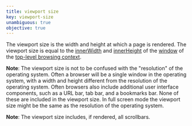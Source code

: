 ```yaml
---
title: viewport size
key: viewport-size
unambiguous: true
objective: true
---
```


The viewport size is the width and height at which a page is rendered. The viewport size is equal to the [innerWidth][] and [innerHeight][] of the [window][] of the [top-level browsing context][].

**Note**: The viewport size is not to be confused with the "resolution" of the operating system. Often a browser will be a single window in the operating system, with a width and height different from the resolution of the operating system. Often browsers also include additional user interface components, such as a URL bar, tab bar, and a bookmarks bar. None of these are included in the viewport size. In full screen mode the viewport size might be the same as the resolution of the operating system.

**Note**: The viewport size includes, if rendered, all scrollbars.

[innerwidth]: https://drafts.csswg.org/cssom-view/#dom-window-innerwidth 'CSS working draft, window.innerWidth, 2020/03/30'
[innerheight]: https://drafts.csswg.org/cssom-view/#dom-window-innerheight 'CSS working draft, window.innerHeight, 2020/03/30'
[window]: https://html.spec.whatwg.org/#window 'HTML: window object, 2020/03/30'
[top-level browsing context]: https://html.spec.whatwg.org/#top-level-browsing-context 'DOM: top-level browsing context, 2020/03/30'

